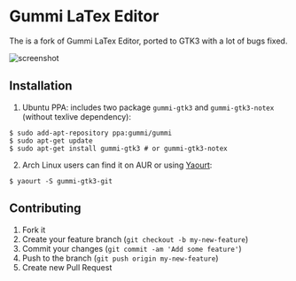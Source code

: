 Gummi LaTex Editor
==================
The is a fork of Gummi LaTex Editor, ported to GTK3 with a lot of bugs fixed.

![screenshot](https://raw.github.com/aitjcize/Gummi/master/wiki/gtk3-screenshot.png)

Installation
------------
1. Ubuntu PPA: includes two package `gummi-gtk3` and `gummi-gtk3-notex` (without texlive
  dependency):  
```shell
$ sudo add-apt-repository ppa:gummi/gummi 
$ sudo apt-get update 
$ sudo apt-get install gummi-gtk3 # or gummi-gtk3-notex
```

2. Arch Linux users can find it on AUR or using [Yaourt](https://wiki.archlinux.org/index.php/Yaourt):  
```shell
$ yaourt -S gummi-gtk3-git
```

Contributing
------------
1. Fork it
2. Create your feature branch (`git checkout -b my-new-feature`)
3. Commit your changes (`git commit -am 'Add some feature'`)
4. Push to the branch (`git push origin my-new-feature`)
5. Create new Pull Request
